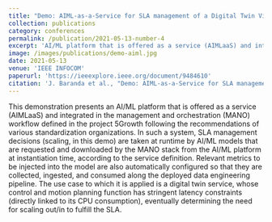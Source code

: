 ```yaml
---
title: "Demo: AIML-as-a-Service for SLA management of a Digital Twin Virtual Network Service"
collection: publications
category: conferences
permalink: /publication/2021-05-13-number-4
excerpt: 'AI/ML platform that is offered as a service (AIMLaaS) and integrated in the management and orchestration (MANO) workflow defined in the project 5Growth.'
image: /images/publications/demo-aiml.jpg
date: 2021-05-13
venue: 'IEEE INFOCOM'
paperurl: 'https://ieeexplore.ieee.org/document/9484610'
citation: 'J. Baranda et al., "Demo: AIML-as-a-Service for SLA management of a Digital Twin Virtual Network Service," IEEE INFOCOM 2021 - IEEE Conference on Computer Communications Workshops (INFOCOM WKSHPS), Vancouver, BC, Canada, 2021, pp. 1-2.'
---
```


This demonstration presents an AI/ML platform that is offered as a service (AIMLaaS) and integrated in the management and orchestration (MANO) workflow defined in the project 5Growth following the recommendations of various standardization organizations. In such a system, SLA management decisions (scaling, in this demo) are taken at runtime by AI/ML models that are requested and downloaded by the MANO stack from the AI/ML platform at instantiation time, according to the service definition. Relevant metrics to be injected into the model are also automatically configured so that they are collected, ingested, and consumed along the deployed data engineering pipeline. The use case to which it is applied is a digital twin service, whose control and motion planning function has stringent latency constraints (directly linked to its CPU consumption), eventually determining the need for scaling out/in to fulfill the SLA.
